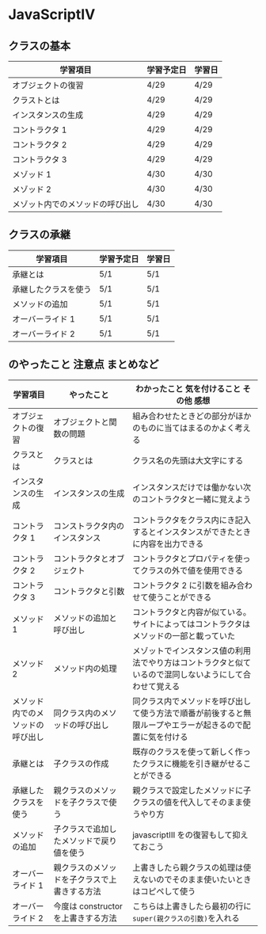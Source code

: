 # JavaScriptⅣ

## クラスの基本

| 学習項目                         | 学習予定日 | 学習日 |
| -------------------------------- | ---------- | ------ |
| オブジェクトの復習               | 4/29       | 4/29   |
| クラストとは                     | 4/29       | 4/29   |
| インスタンスの生成               | 4/29       | 4/29   |
| コントラクタ 1                   | 4/29       | 4/29   |
| コントラクタ 2                   | 4/29       | 4/29   |
| コントラクタ 3                   | 4/29       | 4/29   |
| メゾッド 1                       | 4/30       | 4/30   |
| メゾッド 2                       | 4/30       | 4/30   |
| メゾット内でのメソッドの呼び出し | 4/30       | 4/30   |

## クラスの承継

| 学習項目             | 学習予定日 | 学習日 |
| -------------------- | ---------- | ------ |
| 承継とは             | 5/1        | 5/1    |
| 承継したクラスを使う | 5/1        | 5/1    |
| メソッドの追加       | 5/1        | 5/1    |
| オーバーライド 1     | 5/1        | 5/1    |
| オーバーライド 2     | 5/1        | 5/1    |

## のやったこと 注意点 まとめなど

| 学習項目                         | やったこと                                   | わかったこと 気を付けること その他 感想                                                                  |
| -------------------------------- | -------------------------------------------- | -------------------------------------------------------------------------------------------------------- |
| オブジェクトの復習               | オブジェクトと関数の問題                     | 組み合わせたときどの部分がほかのものに当てはまるのかよく考える                                           |
| クラスとは                       | クラスとは                                   | クラス名の先頭は大文字にする                                                                             |
| インスタンスの生成               | インスタンスの生成                           | インスタンスだけでは働かない次のコントラクタと一緒に覚えよう                                             |
| コントラクタ 1                   | コンストラクタ内のインスタンス               | コントラクタをクラス内にき記入するとインスタンスができたときに内容を出力できる                           |
| コントラクタ 2                   | コントラクタとオブジェクト                   | コントラクタとプロパティを使ってクラスの外で値を使用できる                                               |
| コントラクタ 3                   | コントラクタと引数                           | コントラクタ 2 に引数を組み合わせて使うことができる                                                      |
| メソッド 1                       | メソッドの追加と呼び出し                     | コントラクタと内容が似ている。サイトによってはコントラクタはメソッドの一部と載っていた                   |
| メソッド 2                       | メソッド内の処理                             | メゾットでインスタンス値の利用法でやり方はコントラクタと似ているので混同しないようにして合わせて覚える   |
| メソッド内でのメソッドの呼び出し | 同クラス内のメソッドの呼び出し               | 同クラス内でメソッドを呼び出して使う方法で順番が前後すると無限ループやエラーが起きるので配置に気を付ける |
| 承継とは                         | 子クラスの作成                               | 既存のクラスを使って新しく作ったクラスに機能を引き継がせることができる                                   |
| 承継したクラスを使う             | 親クラスのメソッドを子クラスで使う           | 親クラスで設定したメソッドに子クラスの値を代入してそのまま使うやり方                                     |
| メソッドの追加                   | 子クラスで追加したメソッドで戻り値を使う     | javascriptⅢ をの復習もして抑えておこう                                                                   |
| オーバーライド 1                 | 親クラスのメソッドを子クラスで上書きする方法 | 上書きしたら親クラスの処理は使えないのでそのまま使いたいときはコピペして使う                             |
| オーバーライド 2                 | 今度は constructor を上書きする方法          | こちらは上書きしたら最初の行に`super(親クラスの引数)`を入れる                                            |
